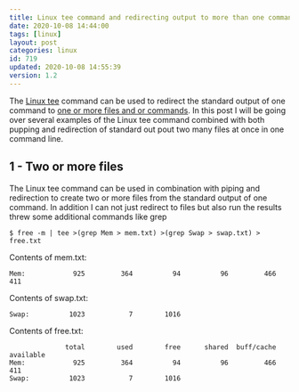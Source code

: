 ```yaml
---
title: Linux tee command and redirecting output to more than one command and file.
date: 2020-10-08 14:44:00
tags: [linux]
layout: post
categories: linux
id: 719
updated: 2020-10-08 14:55:39
version: 1.2
---
```


The [Linux tee](https://linuxize.com/post/linux-tee-command/) command can be used to redirect the standard output of one command to [one or more files and or commands](https://unix.stackexchange.com/questions/28503/how-can-i-send-stdout-to-multiple-commands). In this post I will be going over several examples of the Linux tee command combined with both pupping and redirection of standard out pout two many files at once in one command line.

<!-- more -->

## 1 - Two or more files

The Linux tee command can be used in combination with piping and redirection to create two or more files from the standard output of one command. In addition I can not just redirect to files but also run the results threw some additional commands like grep

```
$ free -m | tee >(grep Mem > mem.txt) >(grep Swap > swap.txt) > free.txt
```

Contents of mem.txt:
```
Mem:            925         364          94          96         466         411
```

Contents of swap.txt:
```
Swap:          1023           7        1016
```

Contents of free.txt:
```
              total        used        free      shared  buff/cache   available
Mem:            925         364          94          96         466         411
Swap:          1023           7        1016
```